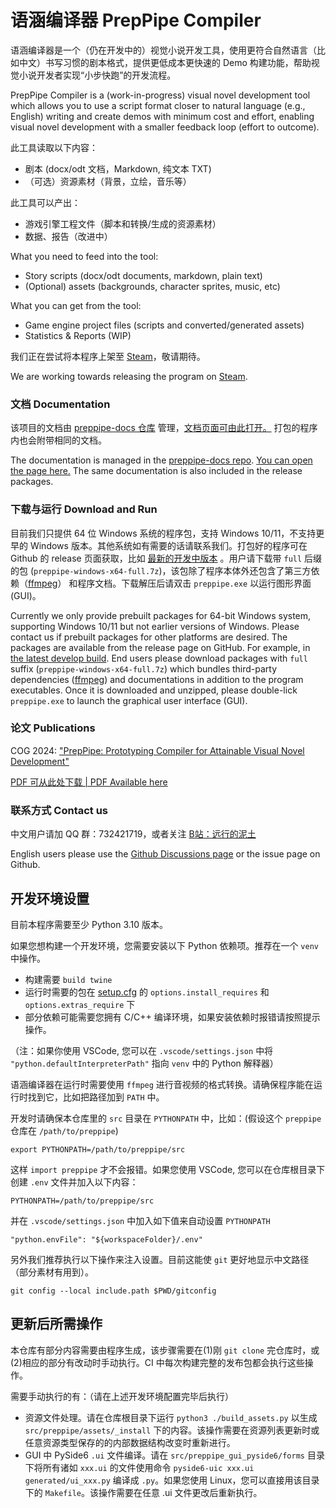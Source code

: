 # 语涵编译器 PrepPipe Compiler

语涵编译器是一个（仍在开发中的）视觉小说开发工具，使用更符合自然语言（比如中文）书写习惯的剧本格式，提供更低成本更快速的 Demo 构建功能，帮助视觉小说开发者实现“小步快跑”的开发流程。

PrepPipe Compiler is a (work-in-progress) visual novel development tool which allows you to use a script format closer to natural language (e.g., English) writing and create demos with minimum cost and effort, enabling visual novel development with a smaller feedback loop (effort to outcome).

此工具读取以下内容：
* 剧本 (docx/odt 文档，Markdown, 纯文本 TXT)
* （可选）资源素材（背景，立绘，音乐等）

此工具可以产出：
* 游戏引擎工程文件（脚本和转换/生成的资源素材）
* 数据、报告（改进中）

What you need to feed into the tool:
* Story scripts (docx/odt documents, markdown, plain text)
* (Optional) assets (backgrounds, character sprites, music, etc)

What you can get from the tool:
* Game engine project files (scripts and converted/generated assets)
* Statistics & Reports (WIP)

我们正在尝试将本程序上架至 [Steam](https://store.steampowered.com/app/2961200/)，敬请期待。

We are working towards releasing the program on [Steam](https://store.steampowered.com/app/2961200/).

### 文档 Documentation

该项目的文档由 [preppipe-docs 仓库](https://github.com/PrepPipe/preppipe-docs) 管理，[文档页面可由此打开。](https://preppipe.github.io/preppipe-docs/) 打包的程序内也会附带相同的文档。

The documentation is managed in the [preppipe-docs repo](https://github.com/PrepPipe/preppipe-docs). [You can open the page here.](https://preppipe.github.io/preppipe-docs/) The same documentation is also included in the release packages.

### 下载与运行 Download and Run

目前我们只提供 64 位 Windows 系统的程序包，支持 Windows 10/11，不支持更早的 Windows 版本。其他系统如有需要的话请联系我们。打包好的程序可在 Github 的 release 页面获取，比如 [最新的开发中版本](https://github.com/PrepPipe/preppipe-python/releases/tag/latest-develop) 。用户请下载带 `full` 后缀的包 (`preppipe-windows-x64-full.7z`)，该包除了程序本体外还包含了第三方依赖（[ffmpeg](https://ffmpeg.org/)） 和程序文档。下载解压后请双击 `preppipe.exe` 以运行图形界面 (GUI)。

Currently we only provide prebuilt packages for 64-bit Windows system, supporting Windows 10/11 but not earlier versions of Windows. Please contact us if prebuilt packages for other platforms are desired. The packages are available from the release page on GitHub. For example, in [the latest develop build](https://github.com/PrepPipe/preppipe-python/releases/tag/latest-develop). End users please download packages with `full` suffix (`preppipe-windows-x64-full.7z`) which bundles third-party dependencies ([ffmpeg](https://ffmpeg.org/)) and documentations in addition to the program executables. Once it is downloaded and unzipped, please double-lick `preppipe.exe` to launch the graphical user interface (GUI).

### 论文 Publications

COG 2024: ["PrepPipe: Prototyping Compiler for Attainable Visual Novel Development"](http://doi.org/10.1109/CoG60054.2024.10645615)

[PDF 可从此处下载 | PDF Available here](https://www.researchgate.net/publication/383516971_PrepPipe_Prototyping_Compiler_for_Attainable_Visual_Novel_Development)

### 联系方式 Contact us

中文用户请加 QQ 群：732421719，或者关注 [B站：远行的泥土](https://space.bilibili.com/2132259509)

English users please use the [Github Discussions page](https://github.com/PrepPipe/preppipe-python/discussions) or the issue page on Github.

## 开发环境设置

目前本程序需要至少 Python 3.10 版本。

如果您想构建一个开发环境，您需要安装以下 Python 依赖项。推荐在一个 `venv` 中操作。
  * 构建需要 `build twine`
  * 运行时需要的包在 [setup.cfg](setup.cfg) 的 `options.install_requires` 和 `options.extras_require` 下
  * 部分依赖可能需要您拥有 C/C++ 编译环境，如果安装依赖时报错请按照提示操作。

（注：如果你使用 VSCode, 您可以在 `.vscode/settings.json` 中将 `"python.defaultInterpreterPath"` 指向 `venv` 中的 Python 解释器）

语涵编译器在运行时需要使用 `ffmpeg` 进行音视频的格式转换。请确保程序能在运行时找到它，比如把路径加到 `PATH` 中。

开发时请确保本仓库里的 `src` 目录在 `PYTHONPATH` 中，比如：(假设这个 `preppipe` 仓库在 `/path/to/preppipe`)
```
export PYTHONPATH=/path/to/preppipe/src
```

这样 `import preppipe` 才不会报错。如果您使用 VSCode, 您可以在仓库根目录下创建 `.env` 文件并加入以下内容：
```
PYTHONPATH=/path/to/preppipe/src
```

并在 `.vscode/settings.json` 中加入如下值来自动设置 `PYTHONPATH`
```
"python.envFile": "${workspaceFolder}/.env"
```

另外我们推荐执行以下操作来注入设置。目前这能使 `git` 更好地显示中文路径（部分素材有用到）。
```
git config --local include.path $PWD/gitconfig
```

## 更新后所需操作

本仓库有部分内容需要由程序生成，该步骤需要在(1)刚 `git clone` 完仓库时，或(2)相应的部分有改动时手动执行。CI 中每次构建完整的发布包都会执行这些操作。

需要手动执行的有：（请在上述开发环境配置完毕后执行）
* 资源文件处理。请在仓库根目录下运行 `python3 ./build_assets.py` 以生成 `src/preppipe/assets/_install` 下的内容。该操作需要在资源列表更新时或任意资源类型保存的的内部数据结构改变时重新进行。
* GUI 中 PySide6 `.ui` 文件编译。请在 `src/preppipe_gui_pyside6/forms` 目录下将所有诸如 `xxx.ui` 的文件使用命令 `pyside6-uic xxx.ui generated/ui_xxx.py` 编译成 `.py`。如果您使用 Linux，您可以直接用该目录下的 `Makefile`。该操作需要在任意 .ui 文件更改后重新执行。
